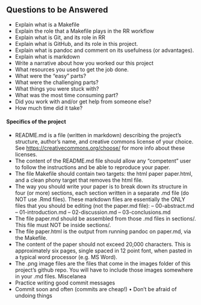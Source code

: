 ## Questions to be Answered

* Explain what is a Makefile
* Explain the role that a Makefile plays in the RR workflow
* Explain what is Git, and its role in RR
* Explain what is GitHub, and its role in this project.
* Explain what is pandoc and comment on its usefulness (or advantages).
* Explain what is markdown
* Write a narrative about how you worked our this project
* What resources you used to get the job done.
* What were the “easy” parts?
* What were the challenging parts?
* What things you were stuck with?
* What was the most time consuming part?
* Did you work with and/or get help from someone else?
* How much time did it take?




#### Specifics of the project

* README.md is a file (written in markdown) describing the project’s structure, author’s name, and creative commons license of your choice. See https://creativecommons.org/choose/ for more info about these licenses.
* The content of the README.md file should allow any “competent” user to follow the instructions and be able to reproduce your paper.
* The file Makefile should contain two targets: the html paper paper.html, and a clean phony target that removes the html file.
* The way you should write your paper is to break down its structure in four (or more) sections, each section written in a separate .md file (do NOT use .Rmd files). These markdown files are essentially the ONLY files that you should be editing (not the paper.md file):
– 00-abstract.md
– 01-introduction.md – 02-discussion.md
– 03-conclusions.md
* The file paper.md should be assembled from those .md files in sections/. This file must NOT be inside sections/.
* The file paper.html is the output from running pandoc on paper.md, via the Makefile.
* The content of the paper should not exceed 20,000 characters. This is approximately six pages,
single spaced in 12 point font, when pasted in a typical word processor (e.g. MS Word).
* The .png image files are the files that come in the images folder of this project’s github repo.
You will have to include those images somewhere in your .md files. Miscelanea
* Practice writing good commit messages
* Commit soon and often (commits are cheap!) • Don’t be afraid of undoing things
